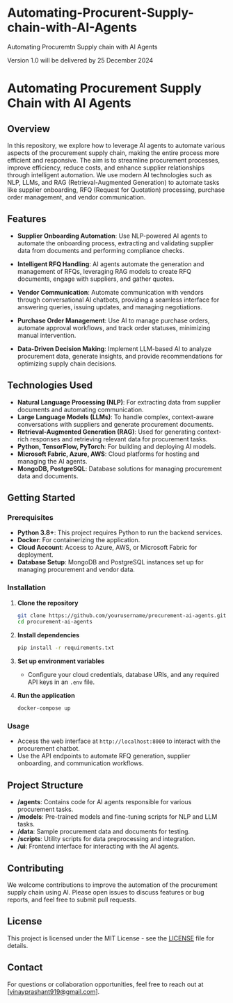 # Automating-Procurent-Supply-chain-with-AI-Agents
Automating Procuremtn Supply chain with AI Agents

Version 1.0 will be delivered by 25 December 2024

# Automating Procurement Supply Chain with AI Agents

## Overview

In this repository, we explore how to leverage AI agents to automate various aspects of the procurement supply chain, making the entire process more efficient and responsive. The aim is to streamline procurement processes, improve efficiency, reduce costs, and enhance supplier relationships through intelligent automation. We use modern AI technologies such as NLP, LLMs, and RAG (Retrieval-Augmented Generation) to automate tasks like supplier onboarding, RFQ (Request for Quotation) processing, purchase order management, and vendor communication.

## Features

- **Supplier Onboarding Automation**: Use NLP-powered AI agents to automate the onboarding process, extracting and validating supplier data from documents and performing compliance checks.

- **Intelligent RFQ Handling**: AI agents automate the generation and management of RFQs, leveraging RAG models to create RFQ documents, engage with suppliers, and gather quotes.

- **Vendor Communication**: Automate communication with vendors through conversational AI chatbots, providing a seamless interface for answering queries, issuing updates, and managing negotiations.

- **Purchase Order Management**: Use AI to manage purchase orders, automate approval workflows, and track order statuses, minimizing manual intervention.

- **Data-Driven Decision Making**: Implement LLM-based AI to analyze procurement data, generate insights, and provide recommendations for optimizing supply chain decisions.

## Technologies Used

- **Natural Language Processing (NLP)**: For extracting data from supplier documents and automating communication.
- **Large Language Models (LLMs)**: To handle complex, context-aware conversations with suppliers and generate procurement documents.
- **Retrieval-Augmented Generation (RAG)**: Used for generating context-rich responses and retrieving relevant data for procurement tasks.
- **Python, TensorFlow, PyTorch**: For building and deploying AI models.
- **Microsoft Fabric, Azure, AWS**: Cloud platforms for hosting and managing the AI agents.
- **MongoDB, PostgreSQL**: Database solutions for managing procurement data and documents.

## Getting Started

### Prerequisites

- **Python 3.8+**: This project requires Python to run the backend services.
- **Docker**: For containerizing the application.
- **Cloud Account**: Access to Azure, AWS, or Microsoft Fabric for deployment.
- **Database Setup**: MongoDB and PostgreSQL instances set up for managing procurement and vendor data.

### Installation

1. **Clone the repository**
   ```sh
   git clone https://github.com/yourusername/procurement-ai-agents.git
   cd procurement-ai-agents
   ```

2. **Install dependencies**
   ```sh
   pip install -r requirements.txt
   ```

3. **Set up environment variables**
   - Configure your cloud credentials, database URIs, and any required API keys in an `.env` file.

4. **Run the application**
   ```sh
   docker-compose up
   ```

### Usage

- Access the web interface at `http://localhost:8000` to interact with the procurement chatbot.
- Use the API endpoints to automate RFQ generation, supplier onboarding, and communication workflows.

## Project Structure

- **/agents**: Contains code for AI agents responsible for various procurement tasks.
- **/models**: Pre-trained models and fine-tuning scripts for NLP and LLM tasks.
- **/data**: Sample procurement data and documents for testing.
- **/scripts**: Utility scripts for data preprocessing and integration.
- **/ui**: Frontend interface for interacting with the AI agents.

## Contributing

We welcome contributions to improve the automation of the procurement supply chain using AI. Please open issues to discuss features or bug reports, and feel free to submit pull requests.

## License

This project is licensed under the MIT License - see the [LICENSE](LICENSE) file for details.

## Contact

For questions or collaboration opportunities, feel free to reach out at [vinayprashant919@gmail.com].


